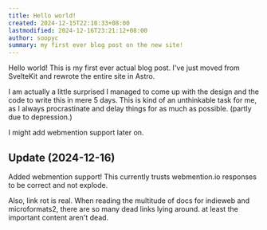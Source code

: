 ```yaml
---
title: Hello world!
created: 2024-12-15T22:18:33+08:00
lastmodified: 2024-12-16T23:21:12+08:00
author: soopyc
summary: my first ever blog post on the new site!
---
```


Hello world! This is my first ever actual blog post. I've just moved from
SvelteKit and rewrote the entire site in Astro.

I am actually a little surprised I managed to come up with the design and the
code to write this in mere 5 days. This is kind of an unthinkable task for me,
as I always procrastinate and delay things for as much as possible. (partly due
to depression.)

I might add webmention support later on.

## Update (2024-12-16)

Added webmention support! This currently trusts webmention.io responses to be
correct and not explode.

Also, link rot is real. When reading the multitude of docs for indieweb and
microformats2, there are so many dead links lying around. at least the important
content aren't dead.
